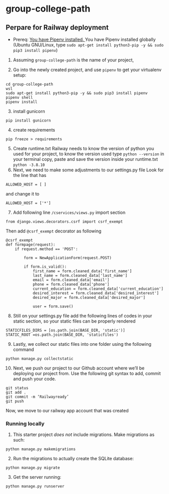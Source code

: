 # group-college-path
## Perpare for Railway deployment

* Prereq: [You have Pipenv installed.
  ](https://github.com/kickstartcoding/pipenv-getting-started) You have Pipenv
  installed globally (Ubuntu GNU/Linux,
  type `sudo apt-get install python3-pip -y && sudo pip3 install pipenv`)

1. Assuming `group-college-path` is the name of your project, 

2. Go into the newly created project, and use `pipenv` to get your virtualenv
setup:
```
cd group-college-path
wsl
sudo apt-get install python3-pip -y && sudo pip3 install pipenv
pipenv shell
pipenv install
```
3. install gunicorn
```
pip install gunicorn
```
4. create requirements
```
pip freeze > requirements
```
5. Create runtime.txt
Railway needs to know the version of python you used for your project, to know the version used type `python --version` in your terminal copy, paste and save the version inside your runtime.txt `python -3.8.10`
6. Next, we need to make some adjustments to our settings.py file
Look for the line that has
```
ALLOWED_HOST = [ ]
```
and change it to
```
ALLOWED_HOST = ['*']
```
7. Add following line `/cservices/views.py` import section
```
from django.views.decorators.csrf import csrf_exempt
```
Then add `@csrf_exempt` decorator as following
```
@csrf_exempt
def formpage(request):
    if request.method == 'POST':
    
        form = NewApplicationForm(request.POST) 

        if form.is_valid():
            first_name = form.cleaned_data['first_name']
            last_name = form.cleaned_data['last_name']
            email = form.cleaned_data['email']
            phone = form.cleaned_data['phone']
            current_education = form.cleaned_data['current_education']
            desired_interest = form.cleaned_data['desired_interest']
            desired_major = form.cleaned_data['desired_major']
            
            user = form.save()
```
8. Still on your settings.py file add the following lines of codes in your static section, so your static files can be properly rendered
```
STATICFILES_DIRS = [os.path.join(BASE_DIR, 'static')]
STATIC_ROOT =os.path.join(BASE_DIR, 'staticfiles')
```
9. Lastly, we collect our static files into one folder using the following command
```
python manage.py collectstatic
```
10. Next, we push our project to our Github account where we’ll be deploying our project from. Use the following git syntax to add, commit and push your code.
```
git status
git add .
git commit -m ‘Railwayready’
git push
```

Now, we move to our railway app account that was created

### Running locally

1. This starter project *does not* include migrations. Make migrations as such:
```
python manage.py makemigrations
```

2. Run the migrations to actually create the SQLite database:
```
python manage.py migrate
```

3. Get the server running:
```
python manage.py runserver
```